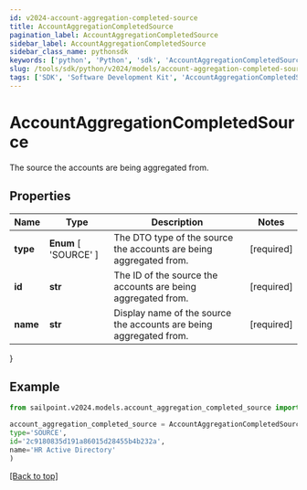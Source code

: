```yaml
---
id: v2024-account-aggregation-completed-source
title: AccountAggregationCompletedSource
pagination_label: AccountAggregationCompletedSource
sidebar_label: AccountAggregationCompletedSource
sidebar_class_name: pythonsdk
keywords: ['python', 'Python', 'sdk', 'AccountAggregationCompletedSource', 'V2024AccountAggregationCompletedSource'] 
slug: /tools/sdk/python/v2024/models/account-aggregation-completed-source
tags: ['SDK', 'Software Development Kit', 'AccountAggregationCompletedSource', 'V2024AccountAggregationCompletedSource']
---
```


# AccountAggregationCompletedSource

The source the accounts are being aggregated from.

## Properties

Name | Type | Description | Notes
------------ | ------------- | ------------- | -------------
**type** |  **Enum** [  'SOURCE' ] | The DTO type of the source the accounts are being aggregated from. | [required]
**id** | **str** | The ID of the source the accounts are being aggregated from. | [required]
**name** | **str** | Display name of the source the accounts are being aggregated from. | [required]
}

## Example

```python
from sailpoint.v2024.models.account_aggregation_completed_source import AccountAggregationCompletedSource

account_aggregation_completed_source = AccountAggregationCompletedSource(
type='SOURCE',
id='2c9180835d191a86015d28455b4b232a',
name='HR Active Directory'
)

```
[[Back to top]](#) 

